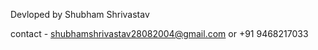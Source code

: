 Devloped by Shubham Shrivastav

contact - shubhamshrivastav28082004@gmail.com 
       or  +91 9468217033